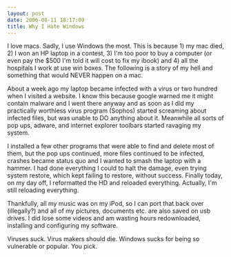 ```yaml
---
layout: post
date: 2006-08-11 18:17:09
title: Why I Hate Windows
---
```


I love macs.  Sadly, I use Windows the most.  This is because 1) my mac died, 2) I won an HP laptop in a contest, 3) I'm too poor to buy a computer (or even pay the $500 I'm told it will cost to fix my ibook) and 4) all the hospitals I work at use win boxes.  The following is a story of my hell and something that would NEVER happen on a mac.

About a week ago my laptop became infected with a virus or two hundred when I visited a website.  I know this because google warned me it might contain malware and I went there anyway and as soon as I did my practically worthless virus program (Sophos) started screaming about infected files, but was unable to DO anything about it.  Meanwhile all sorts of pop ups, adware, and internet explorer toolbars started ravaging my system.

I installed a few other programs that were able to find and delete most of them, but the pop ups continued, more files continued to be infected, crashes became status quo and I wanted to smash the laptop with a hammer.  I had done everything I could to halt the damage, even trying system restore, which kept failing to restore, without success.  Finally today, on my day off, I reformatted the HD and reloaded everything.  Actually, I'm still reloading everything.

Thankfully, all my music was on my iPod, so I can port that back over (illegally?) and all of my pictures, documents etc. are also saved on usb drives.  I did lose some videos and am wasting hours redownloaded, installing and configuring my software.

Viruses suck.  Virus makers should die.  Windows sucks for being so vulnerable or popular.  You pick.